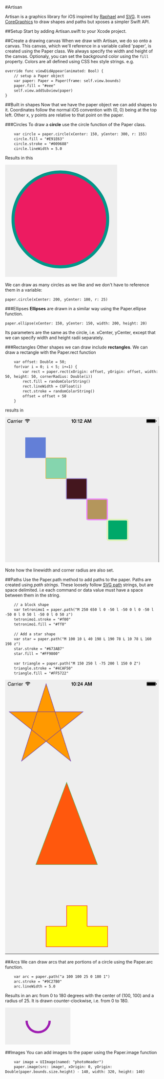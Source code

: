 #Artisan

Artisan is a graphics library for iOS inspired by [Raphael](http://raphaeljs.com) and [SVG](http://www.w3.org/TR/SVG/Overview.html). It uses [CoreGraphics](https://developer.apple.com/library/prerelease/ios/documentation/CoreGraphics/Reference/CoreGraphics_Framework/index.html) to draw shapes and paths but xposes a simpler Swift API.

##Setup
Start by adding Artisan.swift to your Xcode project.

##Create a drawing canvas
When we draw with Artisan, we do so onto a canvas. This canvas, which we'll reference in a variable called 'paper', is created using the Paper class. We always specify the width and height of the canvas. Optionaly, you can set the background color using the `fill` property. Colors are all defined using CSS hex style strings.
e.g.

    override func viewDidAppear(animated: Bool) {
        // setup a Paper object
        var paper: Paper = Paper(frame: self.view.bounds)
        paper.fill = "#eee"
        self.view.addSubview(paper)
	}
##Built in shapes
Now that we have the paper object we can add shapes to it. Coordinates follow the normal iOS convention with (0, 0) being at the top left. Other x, y points are relative to that point on the paper.

###Circles
To draw a **circle** use the circle function of the Paper class.

        var circle = paper.circle(xCenter: 150, yCenter: 300, r: 155)
        circle.fill = "#E91E63"
        circle.stroke = "#009688"
        circle.lineWidth = 5.0


Results in this

![circle](circle.png)

We can draw as many circles as we like and we don't have to reference them in a variable:

	paper.circle(xCenter: 200, yCenter: 100, r: 25)

###Ellipses	
**Ellipses** are drawn in a similar way using the Paper.ellipse function.

	paper.ellipse(xCenter: 150, yCenter: 150, width: 200, height: 20)
	
Its parameters are the same as the circle, i.e. xCenter, yCenter, except that we can specify width and height radii separately.

###Rectangles
Other shapes we can draw include **rectangles**. We can draw a rectangle with the Paper.rect function

        var offset: Double = 50;
        for(var i = 0; i < 5; i+=1) {
            var rect = paper.rect(xOrigin: offset, yOrigin: offset, width: 50, height: 50, cornerRadius: Double(i))
            rect.fill = randomColorString()
            rect.lineWidth = CGFloat(i)
            rect.stroke = randomColorString()
            offset = offset + 50
        }
results in

![rects](rects.png)

Note how the linewidth and corner radius are also set.

##Paths
Use the Paper.path method to add paths to the paper. Paths are created using *path strings*. These loosely follow [SVG path](http://www.w3.org/TR/SVG/paths.html#PathData) strings, but are space delimited. i.e each command or data value must have a space between them in the string.

		// a block shape
        var tetronimo1 = paper.path("M 250 650 l 0 -50 l -50 0 l 0 -50 l -50 0 l 0 50 l -50 0 l 0 50 z")
        tetronimo1.stroke = "#f00"
        tetronimo1.fill = "#ff0"

        // Add a star shape
        var star = paper.path("M 100 10 L 40 198 L 190 78 L 10 78 L 160 198 z")
        star.stroke = "#673AB7"
        star.fill = "#FF9800"

        var triangle = paper.path("M 150 250 l -75 200 l 150 0 Z")
        triangle.stroke = "#4CAF50"
        triangle.fill = "#FF5722"
        
![paths](paths.png)

##Arcs
We can draw arcs that are portions of a circle using the Paper.arc function.

        var arc = paper.path("a 100 100 25 0 180 1")
        arc.stroke = "#9C27B0"
        arc.lineWidth = 5.0

Results in an arc from 0 to 180 degrees with the center of (100, 100) and a radius of 25. It is drawn counter-clockwise, i.e. from 0 to 180.

![arcs](arcs.png)

##Images
You can add images to the paper using the Paper.image function

        var image = UIImage(named: "photoHeader")
        paper.image(src: image!, xOrigin: 0, yOrigin: Double(paper.bounds.size.height) - 140, width: 320, height: 140)
        
